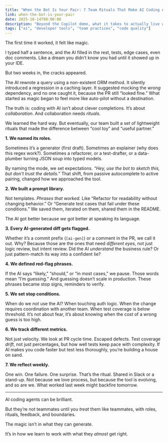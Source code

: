 ```yaml
---
title: "When the Bot Is Your Pair: 7 Team Rituals That Make AI Coding Agents Actually Work"
link: when-the-bot-is-your-pair
date: 2025-10-14T00:00:00
description: "Beyond the Copilot demo, what it takes to actually live with an AI pair-programmer in real codebases."
tags: ["ai", "developer tools", "team practices", "code quality"]
---
```


The first time it worked, it felt like magic.

I typed half a sentence, and the AI filled in the rest, tests, edge cases, even doc comments. Like a dream you didn’t know you had until it showed up in your IDE.

But two weeks in, the cracks appeared.

The AI rewrote a query using a non-existent ORM method. It silently introduced a regression in a caching layer. It suggested mocking the *wrong* dependency, and no one caught it, because the PR still “looked fine.” What started as magic began to feel more like auto-pilot without a destination.

The truth is: coding with AI isn’t about clever completions. It’s about *collaboration*. And collaboration needs *rituals*.

We learned the hard way. But eventually, our team built a set of lightweight rituals that made the difference between “cool toy” and “useful partner.”

**1. We named its roles.**

Sometimes it’s a generator (first draft). Sometimes an explainer (why does this regex work?). Sometimes a refactorer, or a test-drafter, or a data-plumber turning JSON soup into typed models.

By naming the mode, we set expectations. *“Hey, use the bot to sketch this, but don’t trust the details.”* That shift, from passive autocomplete to active pairing, changed how we approached the tool.

**2. We built a prompt library.**

Not templates. *Phrases that worked.* Like “Refactor for readability without changing behavior.” Or “Generate test cases that fail under these conditions.” We saved them, iterated on them, shared them in the README.

The AI got better because *we* got better at speaking its language.

**3. Every AI-generated diff gets flagged.**

Whether it’s a commit prefix (`[ai-gen]`) or a comment in the PR, we call it out. Why? Because those are the ones that need *different eyes*, not just logic review, but intent review. Did the AI *understand* the business rule? Or just pattern-match its way into a confident lie?

**4. We defined red-flag phrases.**

If the AI says “likely,” “should,” or “in most cases,” we pause. Those words mean “I’m guessing.” And guessing doesn’t scale in production. These phrases became stop signs, reminders to verify.

**5. We set stop conditions.**

When do we *not* use the AI? When touching auth logic. When the change requires coordination with another team. When test coverage is below threshold. It’s not about fear, it’s about knowing when the cost of a wrong guess is too high.

**6. We track different metrics.**

Not just velocity. We look at PR cycle time. Escaped defects. Test coverage *drift*, not just percentages, but how well tests keep pace with complexity. If AI makes you code faster but test less thoroughly, you’re building a house on sand.

**7. We reflect weekly.**

One win. One failure. One surprise. That’s the ritual. Shared in Slack or a stand-up. Not because we love process, but because the tool is evolving, and so are we. What worked last week might backfire tomorrow.

---

AI coding agents can be brilliant.

But they’re not teammates until you *treat* them like teammates, with roles, rituals, feedback, and boundaries.

The magic isn’t in what they can generate.

It’s in how we learn to work with what they *almost* get right.